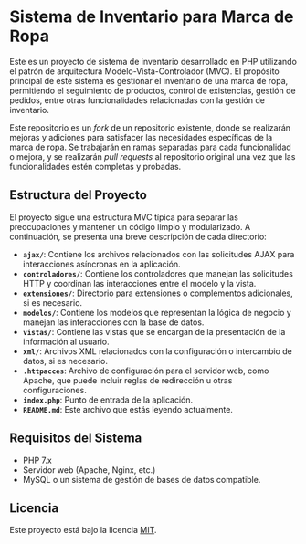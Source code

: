 # Sistema de Inventario para Marca de Ropa

Este es un proyecto de sistema de inventario desarrollado en PHP utilizando el patrón de arquitectura Modelo-Vista-Controlador (MVC). El propósito principal de este sistema es gestionar el inventario de una marca de ropa, permitiendo el seguimiento de productos, control de existencias, gestión de pedidos, entre otras funcionalidades relacionadas con la gestión de inventario.

Este repositorio es un *fork* de un repositorio existente, donde se realizarán mejoras y adiciones para satisfacer las necesidades específicas de la marca de ropa. Se trabajarán en ramas separadas para cada funcionalidad o mejora, y se realizarán *pull requests* al repositorio original una vez que las funcionalidades estén completas y probadas.

## Estructura del Proyecto

El proyecto sigue una estructura MVC típica para separar las preocupaciones y mantener un código limpio y modularizado. A continuación, se presenta una breve descripción de cada directorio:

- **`ajax/`**: Contiene los archivos relacionados con las solicitudes AJAX para interacciones asíncronas en la aplicación.
- **`controladores/`**: Contiene los controladores que manejan las solicitudes HTTP y coordinan las interacciones entre el modelo y la vista.
- **`extensiones/`**: Directorio para extensiones o complementos adicionales, si es necesario.
- **`modelos/`**: Contiene los modelos que representan la lógica de negocio y manejan las interacciones con la base de datos.
- **`vistas/`**: Contiene las vistas que se encargan de la presentación de la información al usuario.
- **`xml/`**: Archivos XML relacionados con la configuración o intercambio de datos, si es necesario.
- **`.httpacces`**: Archivo de configuración para el servidor web, como Apache, que puede incluir reglas de redirección u otras configuraciones.
- **`index.php`**: Punto de entrada de la aplicación.
- **`README.md`**: Este archivo que estás leyendo actualmente.

## Requisitos del Sistema

- PHP 7.x
- Servidor web (Apache, Nginx, etc.)
- MySQL o un sistema de gestión de bases de datos compatible.

## Licencia

Este proyecto está bajo la licencia [MIT](LICENSE).
